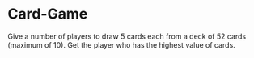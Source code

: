 # Card-Game
Give a number of players to draw 5 cards each from a deck of 52 cards (maximum of 10). Get the player who has the highest value of cards.
